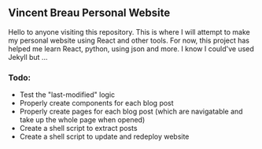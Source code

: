 ## Vincent Breau Personal Website

Hello to anyone visiting this repository. This is where I will attempt to make my personal website using React and other tools. For now, this project has helped me learn React, python, using json and more. I know I could've used Jekyll but ...

### Todo:

- Test the "last-modified" logic
- Properly create components for each blog post
- Properly create pages for each blog post (which are navigatable and take up the whole page when opened)
- Create a shell script to extract posts
- Create a shell script to update and redeploy website